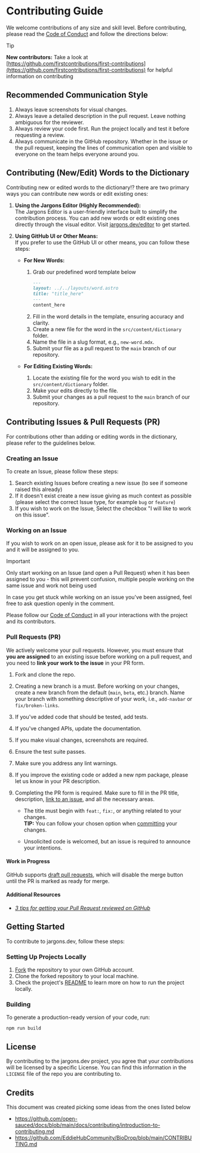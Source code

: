 # Contributing Guide

We welcome contributions of any size and skill level. Before contributing,
please read the [Code of Conduct](./code-of-conduct.md) and follow the directions below:

> [!Tip] 
> **New contributors:** Take a look at [https://github.com/firstcontributions/first-contributions](https://github.com/firstcontributions/first-contributions) for helpful information on contributing

## Recommended Communication Style

1. Always leave screenshots for visual changes.
2. Always leave a detailed description in the pull request. Leave nothing ambiguous for the reviewer.
3. Always review your code first. Run the project locally and test it before requesting a review.
4. Always communicate in the GitHub repository. Whether in the issue or the pull request, keeping the lines of communication open and visible to everyone on the team helps everyone around you.

## Contributing (New/Edit) Words to the Dictionary

Contributing new or edited words to the dictionary!? there are two primary ways you can contribute new words or edit existing ones:

1. **Using the Jargons Editor (Highly Recommended):**  
   The Jargons Editor is a user-friendly interface built to simplify the contribution process. You can add new words or edit existing ones directly through the visual editor. Visit [jargons.dev/editor](https://jargons.dev/editor) to get started.

2. **Using GitHub UI or Other Means:**  
   If you prefer to use the GitHub UI or other means, you can follow these steps:
   
   - **For New Words:**
     1. Grab our predefined word template below
        ```md
        ---
        layout: ../../layouts/word.astro
        title: "title_here"
        ---
        content_here
        ```
     2. Fill in the word details in the template, ensuring accuracy and clarity.
     3. Create a new file for the word in the `src/content/dictionary` folder.
     4. Name the file in a slug format, e.g., `new-word.mdx`.
     5. Submit your file as a pull request to the `main` branch of our repository.

   - **For Editing Existing Words:**
     1. Locate the existing file for the word you wish to edit in the `src/content/dictionary` folder.
     2. Make your edits directly to the file.
     3. Submit your changes as a pull request to the `main` branch of our repository.

## Contributing Issues & Pull Requests (PR)

For contributions other than adding or editing words in the dictionary, please refer to the guidelines below.

### Creating an Issue

To create an Issue, please follow these steps:

1. Search existing Issues before creating a new issue (to see if someone raised this already)
2. If it doesn't exist create a new issue giving as much context as possible (please select the correct Issue type, for example `bug` or `feature`)
3. If you wish to work on the Issue, Select the checkbox "I will like to work on this issue". 

### Working on an Issue

If you wish to work on an open issue, please ask for it to be assigned to you and it will be assigned to you.

> [!Important]  
> Only start working on an Issue (and open a Pull Request) when it has been assigned to you - this will prevent confusion, multiple people working on the same issue and work not being used

In case you get stuck while working on an issue you've been assigned, feel free to ask question openly in the comment.

Please follow our [Code of Conduct](./code-of-conduct.md) in all your interactions with the project and its contributors.

### Pull Requests (PR)

We actively welcome your pull requests. However, you must ensure that **you are assigned** to an existing issue before working on a pull request, and you need to **link your work to the issue** in your PR form.

1. Fork and clone the repo.
2. Creating a new branch is a must. Before working on your changes, create a new branch from the default (`main`, `beta`, etc.) branch. Name your branch with something descriptive of your work, i.e., `add-navbar` or `fix/broken-links`.
3. If you've added code that should be tested, add tests.
4. If you've changed APIs, update the documentation.
5. If you make visual changes, screenshots are required.
6. Ensure the test suite passes.
7. Make sure you address any lint warnings.
8. If you improve the existing code or added a new npm package, please let us know in your PR description.
9. Completing the PR form is required. Make sure to fill in the PR title, description, [link to an issue](https://help.github.com/en/github/writing-on-github/autolinked-references-and-urls), and all the necessary areas.

   - The title must begin with `feat:`, `fix:`, or anything related to your changes. <br /> **TIP:** You can follow your chosen option when [committing](#commits) your changes.

   - Unsolicited code is welcomed, but an issue is required to announce your intentions.

#### Work in Progress

GitHub supports [draft pull requests](https://github.blog/2019-02-14-introducing-draft-pull-requests/), which will disable the merge button until the PR is marked as ready for merge.

#### Additional Resources

- _[3 tips for getting your Pull Request reviewed on GitHub](https://youtu.be/cuMeC-eZJJ4)_

## Getting Started

To contribute to jargons.dev, follow these steps:

### Setting Up Projects Locally

1. [Fork](https://docs.github.com/en/get-started/quickstart/fork-a-repo) the repository to your own GitHub account.
2. Clone the forked repository to your local machine.
3. Check the project's [README](./README.md) to learn more on how to run the project locally.

### Building

To generate a production-ready version of your code, run:

```shell
npm run build
```

## License

By contributing to the jargons.dev project, you agree that your contributions will be licensed
by a specific License. You can find this information in the `LICENSE` file of the repo you are contributing to.

## Credits

This document was created picking some ideas from the ones listed below

- https://github.com/open-sauced/docs/blob/main/docs/contributing/introduction-to-contributing.md
- https://github.com/EddieHubCommunity/BioDrop/blob/main/CONTRIBUTING.md
